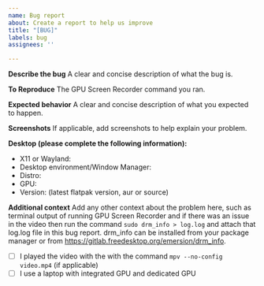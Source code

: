 ```yaml
---
name: Bug report
about: Create a report to help us improve
title: "[BUG]"
labels: bug
assignees: ''

---
```


**Describe the bug**
A clear and concise description of what the bug is.

**To Reproduce**
The GPU Screen Recorder command you ran.

**Expected behavior**
A clear and concise description of what you expected to happen.

**Screenshots**
If applicable, add screenshots to help explain your problem.

**Desktop (please complete the following information):**
 - X11 or Wayland:
- Desktop environment/Window Manager:
 - Distro:
 - GPU:
 - Version: (latest flatpak version, aur or source)

**Additional context**
Add any other context about the problem here, such as terminal output of running GPU Screen Recorder and if there was an issue in the video then run the command `sudo drm_info > log.log` and attach that log.log file in this bug report. drm_info can be installed from your package manager or from https://gitlab.freedesktop.org/emersion/drm_info.

- [ ] I played the video with the with the command `mpv --no-config video.mp4` (if applicable)
- [ ] I use a laptop with integrated GPU and dedicated GPU
